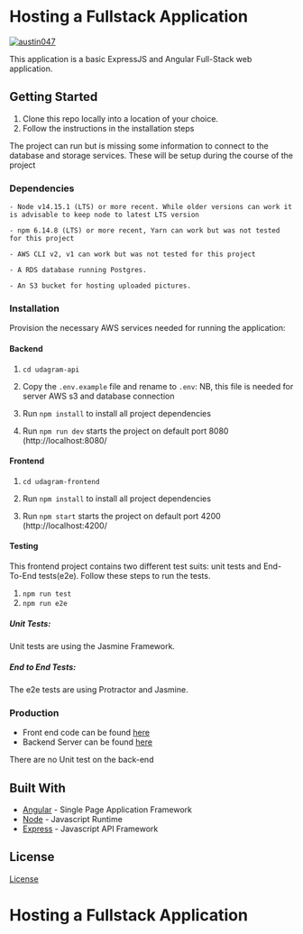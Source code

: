 # Hosting a Fullstack Application
[![austin047](https://circleci.com/gh/austin047/udagram-host-full-stack-application.svg?style=svg)](https://github.com/austin047/udagram-host-full-stack-application/blob/main/docs/ci-pipeline.md)


This application is a basic ExpressJS and Angular Full-Stack web application.

## Getting Started

1. Clone this repo locally into a location of your choice.
1. Follow the instructions in the installation steps

The project can run but is missing some information to connect to the database and storage services. These will be setup during the course of the project

### Dependencies

```
- Node v14.15.1 (LTS) or more recent. While older versions can work it is advisable to keep node to latest LTS version

- npm 6.14.8 (LTS) or more recent, Yarn can work but was not tested for this project

- AWS CLI v2, v1 can work but was not tested for this project

- A RDS database running Postgres.

- An S3 bucket for hosting uploaded pictures.

```

### Installation

Provision the necessary AWS services needed for running the application:

#### Backend
1. `cd udagram-api`

1. Copy the `.env.example` file and rename to `.env`: NB, this file is needed for server AWS s3 and database connection

1. Run `npm install` to install all project dependencies

1. Run `npm run dev` starts the project on default port 8080 (http://localhost:8080/

#### Frontend
1. `cd udagram-frontend`

1. Run `npm install` to install all project dependencies

1. Run `npm start` starts the project on default port 4200 (http://localhost:4200/


#### Testing

This frontend project contains two different test suits: unit tests and End-To-End tests(e2e). Follow these steps to run the tests.

1. `npm run test`
1. `npm run e2e`

##### Unit Tests:

Unit tests are using the Jasmine Framework.

##### End to End Tests:

The e2e tests are using Protractor and Jasmine.


### Production 
- Front end code can be found [here](http://udagram-host.s3-website-us-east-1.amazonaws.com)
- Backend Server can be found [here](http://udagram-server-env.us-east-1.elasticbeanstalk.com)

There are no Unit test on the back-end


## Built With

- [Angular](https://angular.io/) - Single Page Application Framework
- [Node](https://nodejs.org) - Javascript Runtime
- [Express](https://expressjs.com/) - Javascript API Framework

## License

[License](LICENSE.txt)
# Hosting a Fullstack Application


